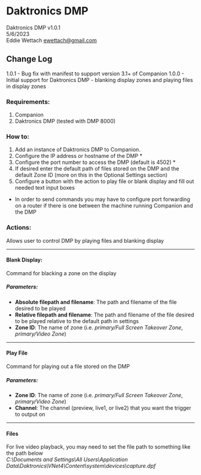 # Daktronics DMP

Daktronics DMP v1.0.1<br>
5/6/2023<br>
Eddie Wettach <ewettach@gmail.com>

## Change Log

1.0.1 - Bug fix with manifest to support version 3.1+ of Companion
1.0.0 - Initial support for Daktronics DMP - blanking display zones and playing files in display zones

### Requirements:

1.  Companion
2.  Daktronics DMP (tested with DMP 8000)

### How to:

1.  Add an instance of Daktronics DMP to Companion.
2.  Configure the IP address or hostname of the DMP \*
3.  Configure the port number to access the DMP (default is 4502) \*
4.  If desired enter the default path of files stored on the DMP and the default Zone ID (more on this in the Optional Settings section)
5.  Configure a button with the action to play file or blank display and fill out needed text input boxes

- In order to send commands you may have to configure port forwarding on a router if there is one between the machine running Companion and the DMP

### Actions:

Allows user to control DMP by playing files and blanking display

---

#### Blank Display:

Command for blacking a zone on the display

##### Parameters:

- **Absolute filepath and filename**: The path and filename of the file desired to be played
- **Relative filepath and filename**: The path and filename of the file desired to be played relative to the default path in settings
- **Zone ID**: The name of zone (i.e. <i>primary/Full Screen Takeover Zone</i>, <i>primary/Video Zone</i>)

---

#### Play File

Command for playing out a file stored on the DMP

##### Parameters:

- **Zone ID**: The name of zone (i.e. <i>primary/Full Screen Takeover Zone</i>, <i>primary/Video Zone</i>)
- **Channel**: The channel (preview, live1, or live2) that you want the trigger to output on

---

#### Files

For live video playback, you may need to set the file path to something like the path below<br>
<i>C:\\Documents and Settings\\All Users\\Application Data\\Daktronics\\VNet4\\Content\\system\\devices\\capture.dpf</i>
